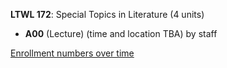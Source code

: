 **LTWL 172**: Special Topics in Literature (4 units)

- **A00** (Lecture) (time and location TBA) by staff

[Enrollment numbers over time](./LTWL172.tsv)
